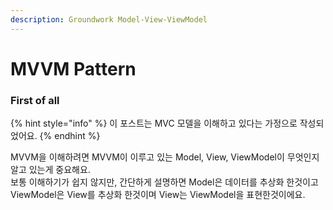 ```yaml
---
description: Groundwork Model-View-ViewModel
---
```


# MVVM Pattern

### First of all

{% hint style="info" %}
이 포스트는 MVC 모델을 이해하고 있다는 가정으로 작성되었어요.
{% endhint %}

MVVM을 이해하려면 MVVM이 이루고 있는 Model, View, ViewModel이 무엇인지 알고 있는게 중요해요.   
보통 이해하기가 쉽지 않지만, 간단하게 설명하면 Model은 데이터를 추상화 한것이고 ViewModel은 View를 추상화 한것이며 View는 ViewModel을 표현한것이에요.


